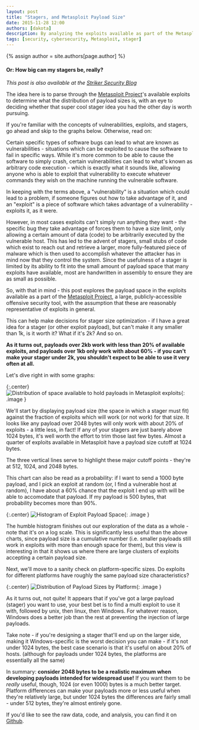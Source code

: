 ```yaml
---
layout: post
title: "Stagers, and Metasploit Payload Size"
date: 2015-11-28 12:00
authors: [dakota]
description: By analyzing the exploits available as part of the Metasploit Project, we can draw some interesting conclusions about the payload size in exploits, and apply those conclusions to the design of stagers and other exploit payloads.
tags: [security, cybersecurity, Metasploit, stager]
---
```


<link href="http://strikersecurity.com/blog/metasploit-exploit-stager-payload-size/" rel="canonical" />

{% assign author = site.authors[page.author] %}

#### Or: How big can my stagers be, really?

*This post is also available at the [Striker Security Blog](http://strikersecurity.com/blog/metasploit-exploit-stager-payload-size/)*

The idea here is to parse through the [Metasploit Project](https://github.com/rapid7/metasploit-framework)'s available exploits to determine what the distribution of payload sizes is, with an eye to deciding whether that super cool stager idea you had the other day is worth pursuing.

If you're familiar with the concepts of vulnerabilities, exploits, and stagers, go ahead and skip to the graphs below. Otherwise, read on:

Certain specific types of software bugs can lead to what are known as vulnerabilities - situations which can be exploited to cause the software to fail in specific ways. While it's more common to be able to cause the software to simply crash, certain vulnerabilities can lead to what's known as arbitrary code execution - which is exactly what it sounds like, allowing anyone who is able to exploit that vulnerability to execute whatever commands they wish on the machine running the vulnerable software.

In keeping with the terms above, a "vulnerability" is a situation which could lead to a problem, if someone figures out how to take advantage of it, and an "exploit" is a piece of software which takes advantage of a vulnerability - exploits it, as it were.

However, in most cases exploits can't simply run anything they want - the specific bug they take advantage of forces them to have a size limit, only allowing a certain amount of data (code) to be arbitrarily executed by the vulnerable host. This has led to the advent of stagers, small stubs of code which exist to reach out and retrieve a larger, more fully-featured piece of malware which is then used to accomplish whatever the attacker has in mind now that they control the system. Since the usefulness of a stager is limited by its ability to fit into the small amount of payload space that many exploits have available, most are handwritten in assembly to ensure they are as small as possible.

So, with that in mind - this post explores the payload space in the exploits available as a part of the [Metasploit Project](https://github.com/rapid7/metasploit-framework), a large, publicly-accessible offensive security tool, with the assumption that these are reasonably representative of exploits in general.

This can help make decisions for stager size optimization - if I have a great idea for a stager (or other exploit payload), but can't make it any smaller than 1k, is it worth it? What if it's 2k? And so on.

**As it turns out, payloads over 2kb work with less than 20% of available exploits, and payloads over 1kb only work with about 60% - if you can't make your stager under 2k, you shouldn't expect to be able to use it very often at all.**

Let's dive right in with some graphs:

{:.center}
![Distribution of space available to hold payloads in Metasploit exploits]({{site.url}}/assets/exploitSize2.png){: .image }

We'll start by displaying payload size (the space in which a stager must fit) against the fraction of exploits which will work (or not work) for that size. It looks like any payload over 2048 bytes will only work with about 20% of exploits - a little less, in fact! If any of your stagers are just barely above 1024 bytes, it's well worth the effort to trim those last few bytes. Almost a quarter of exploits available in Metasploit have a payload size cutoff at 1024 bytes.

The three vertical lines serve to highlight these major cutoff points - they're at 512, 1024, and 2048 bytes.

This chart can also be read as a probability: if I want to send a 1000 byte payload, and I pick an exploit at random (or, I find a vulnerable host at random), I have about a 60% chance that the exploit I end up with will be able to accomodate that payload. If my payload is 500 bytes, that probability becomes more than 90%.

{:.center}
![Histogram of Exploit Payload Space]({{site.url}}/assets/exploitSize3.png){: .image }

The humble histogram finishes out our exploration of the data as a whole - note that it's on a log scale. This is significantly less useful than the above charts, since payload size is a cumulative number (i.e. smaller payloads still work in exploits with more than enough space for them), but this view is interesting in that it shows us where there are large clusters of exploits accepting a certain payload size.

Next, we'll move to a sanity check on platform-specific sizes. Do exploits for different platforms have roughly the same payload size characteristics?

{:.center}
![Distribution of Payload Sizes by Platform]({{site.url}}/assets/exploitSize4.png){: .image }

As it turns out, not quite! It appears that if you've got a large payload (stager) you want to use, your best bet is to find a multi exploit to use it with, followed by unix, then linux, then Windows. For whatever reason, Windows does a better job than the rest at preventing the injection of large payloads.

Take note - if you're designing a stager that'll end up on the larger side, making it Windows-specific is the worst decision you can make - if it's not under 1024 bytes, the best case scenario is that it's useful on about 20% of hosts. (although for payloads under 1024 bytes, the platforms are essentially all the same)

In summary: **consider 2048 bytes to be a realistic maximum when developing payloads intended for widespread use!** If you want them to be *really* useful, though, 1024 (or even 1000) bytes is a much better target. Platform differences can make your payloads more or less useful when they're relatively large, but under 1024 bytes the differences are fairly small - under 512 bytes, they're almost entirely gone.

If you'd like to see the raw data, code, and analysis, you can find it on [Github](https://github.com/DakotaNelson/msf-stats/blob/master/Exploit%20Payload%20Sizes.ipynb).
